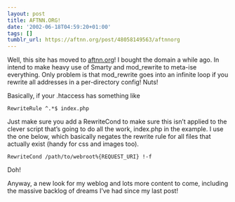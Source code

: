 ```yaml
---
layout: post
title: AFTNN.ORG!
date: '2002-06-18T04:59:20+01:00'
tags: []
tumblr_url: https://aftnn.org/post/48058149563/aftnnorg
---
```

<p>Well, this site has moved to <a href="http://aftnn.org/">aftnn.org</a>! I bought the domain a while ago. In intend to make heavy use of Smarty and mod_rewrite to meta-ise everything. Only problem is that mod_rewrite goes into an infinite loop if you rewrite all addresses in a per-directory config! Nuts!</p>
<p>Basically, if your .htaccess has something like</p>
<p class="eg"><code>RewriteRule ^.*$ index.php</code></p>
<p>Just make sure you add a RewriteCond to make sure this isn&rsquo;t applied to the clever script that&rsquo;s going to do all the work, index.php in the example. I use the one below, which basically negates the rewrite rule for all files that actually exist (handy for css and images too).</p>
<p class="eg"><code>RewriteCond /path/to/webroot%{REQUEST_URI} !-f</code></p>
<p>Doh!</p>
<p>Anyway, a new look for my weblog and lots more content to come, including the massive backlog of dreams I&rsquo;ve had since my last post!</p>
